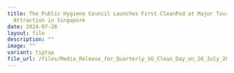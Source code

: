```yaml
---
title: The Public Hygiene Council Launches First CleanPod at Major Tourist
  Attraction in Singapore
date: 2024-07-28
layout: file
description: ""
image: ""
variant: tiptap
file_url: /files/Media_Release_for_Quarterly_SG_Clean_Day_on_28_July_2024_Final.pdf
---
```


